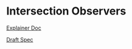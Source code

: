 # Intersection Observers
[Explainer Doc](./explainer.md)

[Draft Spec](http://rawgit.com/WICG/IntersectionObserver/master/index.html)
